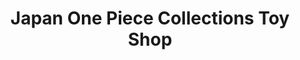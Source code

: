 ---
title: "Japan One Piece Collections Toy Shop"
url: /bocaue/japan-one-piece-collections-toy-shop/
shop: Spielzeug
---